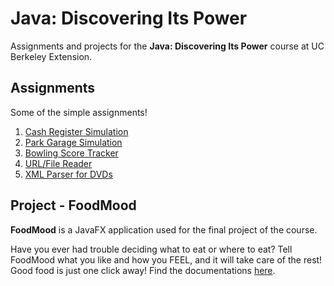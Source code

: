 # Java: Discovering Its Power
Assignments and projects for the **Java: Discovering Its Power** course at UC Berkeley Extension.
## Assignments
Some of the simple assignments!
1. [Cash Register Simulation](com/assignment/CashRegister.java)
2. [Park Garage Simulation](com/assignment/vehicles/ParkingGarage.java)
3. [Bowling Score Tracker](com/assignment/Balloon.java)
4. [URL/File Reader](com/assignment/reader/URLFileReader.java)
5. [XML Parser for DVDs](com/assignment/dvd/DVDParser.java)
## Project - FoodMood
**FoodMood** is a JavaFX application used for the final project of the course.  

Have you ever had trouble deciding what to eat or where to eat? Tell FoodMood what you like and how you FEEL, and it will take care of the rest! Good food is just one click away! Find the documentations [here](project/README.md).
